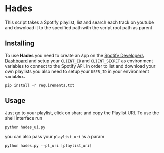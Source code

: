 # Hades 
 This script takes a Spotify playlist, list and search each track on youtube and
 download it to the specified path with the script root path as parent
 
## Installing
To use **Hades** you need to create an App on the [Spotify Developers Dashboard](https://developer.spotify.com/dashboard/applications) and setup your `CLIENT_ID` and `CLIENT_SECRET` as environment variables to connect to the Spotify API. In order to list and download your own playlists you also need to setup your `USER_ID` in your environment variables.


``` shell
pip install -r requirements.txt
```

## Usage
Just go to your playlist, click on share and copy the Playlist URI. 
To use the shell interface run

``` shell
python hades_ui.py
```


you can also pass your `playlist_uri` as a param

``` shell
python hades.py --pl_uri [playlist_uri]
```
